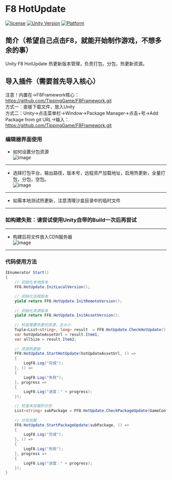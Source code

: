 # F8 HotUpdate

[![license](http://img.shields.io/badge/license-MIT-green.svg)](https://opensource.org/licenses/MIT)
[![Unity Version](https://img.shields.io/badge/unity-2021.3.15f1-blue)](https://unity.com)
[![Platform](https://img.shields.io/badge/platform-Win%20%7C%20Android%20%7C%20iOS%20%7C%20Mac%20%7C%20Linux%20%7C%20WebGL-orange)]()

## 简介（希望自己点击F8，就能开始制作游戏，不想多余的事）
Unity F8 HotUpdate 热更新版本管理，负责打包，分包，热更新资源。

## 导入插件（需要首先导入核心）
注意！内置在->F8Framework核心：https://github.com/TippingGame/F8Framework.git  
方式一：直接下载文件，放入Unity  
方式二：Unity->点击菜单栏->Window->Package Manager->点击+号->Add Package from git URL->输入：https://github.com/TippingGame/F8Framework.git

### 编辑器界面使用

* 如何设置分包资源  
  ![image](https://tippinggame-1257018413.cos.ap-guangzhou.myqcloud.com/TippingGame/HotUpdateManager/ui_20240323173756.png)
--------------------------
* 选择打包平台，输出路径，版本号，远程资产加载地址，启用热更新，全量打包，分包，空包。  
  ![image](https://tippinggame-1257018413.cos.ap-guangzhou.myqcloud.com/TippingGame/HotUpdateManager/ui_20240317214323_2.png)
--------------------------
* 如需本地测试热更新，注意清理沙盒目录中的临时文件
--------------------------
### 如构建失败：请尝试使用Unity自带的Build一次后再尝试

--------------------------
* 构建后将文件放入CDN服务器  
  ![image](https://tippinggame-1257018413.cos.ap-guangzhou.myqcloud.com/TippingGame/HotUpdateManager/ui_20240323173827_2.png)
--------------------------
### 代码使用方法
```C#
IEnumerator Start()
{
    // 初始化本地版本
    FF8.HotUpdate.InitLocalVersion();

    // 初始化远程版本
    yield return FF8.HotUpdate.InitRemoteVersion();
    
    // 初始化资源版本
    yield return FF8.HotUpdate.InitAssetVersion();
    
    // 检查需要热更的资源，总大小
    Tuple<List<string>, long> result  = FF8.HotUpdate.CheckHotUpdate();
    var hotUpdateAssetUrl = result.Item1;
    var allSize = result.Item2;
    
    // 资源热更新
    FF8.HotUpdate.StartHotUpdate(hotUpdateAssetUrl, () =>
    {
        LogF8.Log("完成");
    }, () =>
    {
        LogF8.Log("失败");
    }, progress =>
    {
        LogF8.Log("进度：" + progress);
    });

    // 检查未加载的分包
    List<string> subPackage = FF8.HotUpdate.CheckPackageUpdate(GameConfig.LocalGameVersion.SubPackage);
    
    // 分包加载
    FF8.HotUpdate.StartPackageUpdate(subPackage, () =>
    {
        LogF8.Log("完成");
    }, () =>
    {
        LogF8.Log("失败");
    }, progress =>
    {
        LogF8.Log("进度：" + progress);
    });
}
```